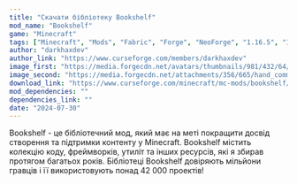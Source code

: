 ```yaml
---
title: "Скачати бібліотеку Bookshelf"
mod_name: "Bookshelf"
game: "Minecraft"
tags: ["Minecraft", "Mods", "Fabric", "Forge", "NeoForge", "1.16.5", "1.20", "1.20.1", "1.20.2", "1.20.3", "1.20.4", "1.21.1"]
author: "darkhaxdev"
author_link: "https://www.curseforge.com/members/darkhaxdev"
image_first: "https://media.forgecdn.net/avatars/thumbnails/981/432/64/64/638488256947873195.png"
image_second: "https://media.forgecdn.net/attachments/356/665/hand_command.png"
download_link: "https://www.curseforge.com/minecraft/mc-mods/bookshelf/files/all?page=1&amp;pageSize=20"
mod_dependencies: ""
dependencies_link: ""
date: "2024-07-30"
---
```


Bookshelf - це бібліотечний мод, який має на меті покращити досвід створення та підтримки контенту у Minecraft. Bookshelf містить колекцію коду, фреймворків, утиліт та інших ресурсів, які я збирав протягом багатьох років. Бібліотеці Bookshelf довіряють мільйони гравців і її використовують понад 42 000 проектів!